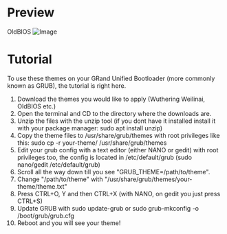 # Preview
OldBIOS
![Image](https://github.com/user-attachments/assets/6d926d8a-0149-4faa-a52e-d95e51893af7)
# Tutorial
To use these themes on your GRand Unified Bootloader (more commonly known as GRUB), the tutorial is right here.
1. Download the themes you would like to apply (Wuthering Weilinai, OldBIOS etc.)
2. Open the terminal and CD to the directory where the downloads are.
3. Unzip the files with the unzip tool (if you dont have it installed install it with your package manager: sudo apt install unzip)
4. Copy the theme files to /usr/share/grub/themes with root privileges like this: sudo cp -r your-theme/ /usr/share/grub/themes
5. Edit your grub config with a text editor (either NANO or gedit) with root privileges too, the config is located in /etc/default/grub (sudo nano/gedit /etc/default/grub)
6. Scroll all the way down till you see "GRUB_THEME=/path/to/theme".
7. Change "/path/to/theme" with "/usr/share/grub/themes/your-theme/theme.txt"
8. Press CTRL+O, Y and then CTRL+X (with NANO, on gedit you just press CTRL+S)
9. Update GRUB with sudo update-grub or sudo grub-mkconfig -o /boot/grub/grub.cfg
10. Reboot and you will see your theme!
